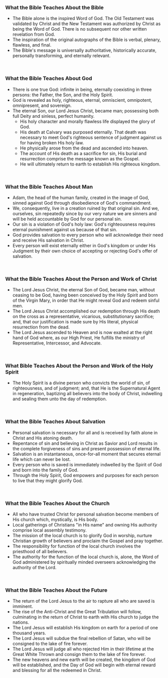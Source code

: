 ### What the Bible Teaches About the Bible

* The Bible alone is the inspired Word of God.  The Old Testament was validated by Christ and the New Testament was authorized by Christ as being the Word of God.  There is no subsequent nor other written revelation from God.
* The inspiration of the original autographs of the Bible is verbal, plenary, flawless, and final.
* The Bible's message is universally authoritative, historically accurate, personally transforming, and eternally relevant.


</br>

### What the Bible Teaches About God

* There is one true God: infinite in being, eternally coexisting in three persons: the Father, the Son, and the Holy Spirit.
* God is revealed as holy, righteous, eternal, omniscient, omnipotent, omnipresent, and sovereign.
* The eternal Son, our Lord Jesus Christ, became man; possessing both full Deity and sinless, perfect humanity.
  * His holy character and morally flawless life displayed the glory of God.
  * His death at Calvary was purposed eternally.  That death was necessary to meet God's righteous sentence of judgment against us for having broken His holy law.
  * He physically arose from the dead and ascended into heaven.
  * The account of His death as a sacrifice for sin, His burial and resurrection comprise the message known as the Gospel.
  * He will ultimately return to earth to establish His righteous kingdom.


</br>

### What the Bible Teaches About Man

* Adam, the head of the human family, created in the image of God, sinned against God through disobedience of God's commandment.
* We, consequently, live in a creation ruined by that original sin.  And we, ourselves, sin repeatedly since by our very nature we are sinners and will be held accountable by God for our personal sin.
* Our sin is a violation of God's holy law: God's righteousness requires eternal punishment against us because of that sin.
* God provides salvation to every person who will acknowledge their need and receive His salvation in Christ.
* Every person will exist eternally either in God's kingdom or under His Judgment by their own choice of accepting or rejecting God's offer of salvation. 


</br>

### What the Bible Teaches About the Person and Work of Christ

* The Lord Jesus Christ, the eternal Son of God, became man, without ceasing to be God, having been conceived by the Holy Spirit and born of the Virgin Mary, in order that He might reveal God and redeem sinful men.
* The Lord Jesus Christ accomplished our redemption through His death on the cross as a representative, vicarious, substitutionary sacrifice; and, that our justification is made sure by His literal, physical resurrection from the dead.
* The Lord Jesus ascended to Heaven and is now exalted at the right hand of God where, as our High Priest, He fulfills the ministry of Representative, Intercessor, and Advocate. 


</br>

### What Bible Teaches About the Person and Work of the Holy Spirit

* The Holy Spirit is a divine person who convicts the world of sin, of righteousness, and of judgment; and, that He is the Supernatural Agent in regeneration, baptizing all believers into the body of Christ, indwelling and sealing them unto the day of redemption.


</br>

### What the Bible Teaches About Salvation

* Personal salvation is necessary for all and is received by faith alone in Christ and His atoning death.
* Repentance of sin and believing in Christ as Savior and Lord results in the complete forgiveness of sins and present possession of eternal life.
* Salvation is an instantaneous, once-for-all moment that secures eternal life which can never be lost.
* Every person who is saved is immediately indwelled by the Spirit of God and born into the family of God.
* Through the Holy Spirit, God empowers and purposes for each person to live that they might glorify God.


</br>

### What the Bible Teaches About the Church

* All who have trusted Christ for personal salvation become members of His church which, mystically, is His body.
* Local gatherings of Christians "in His name" and owning His authority comprise local assembly testimony.
* The mission of the local church is to glorify God in worship, nurture Christian growth of believers and proclaim the Gospel and pray together.
* The responsibility for function of the local church involves the priesthood of all believers.
* The authority for the function of the local church is, alone, the Word of God administered by spiritually minded overseers acknowledging the authority of the Lord.


</br>

### What the Bible Teaches About the Future

* The return of the Lord Jesus to the air to rapture all who are saved is imminent.
* The rise of the Anti-Christ and the Great Tribulation will follow, culminating in the return of Christ to earth with His church to judge the nations.
* The Lord Jesus will establish His kingdom on earth for a period of one thousand years.
* The Lord Jesus will subdue the final rebellion of Satan, who will be consigned to the lake of fire forever.
* The Lord Jesus will judge all who rejected Him in their lifetime at the Great White Thrown and consign them to the lake of fire forever.
* The new heavens and new earth will be created, the kingdom of God will be established, and the Day of God will begin with eternal reward and blessing for all the redeemed in Christ.
